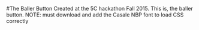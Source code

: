 #The Baller Button
Created at the 5C hackathon Fall 2015. This is, the baller button.
NOTE: must download and add the Casale NBP font to load CSS correctly